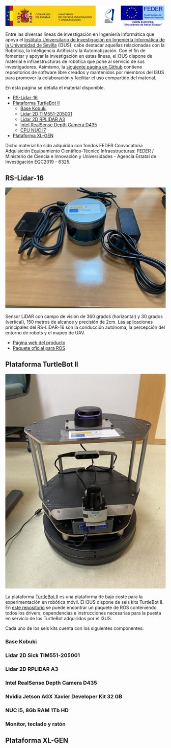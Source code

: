 ![logo](images/logo.png)

Entre las diversas líneas de investigación en Ingeniería Informática que apoya el [Instituto Universitario de Investigación en Ingeniería Informática de la Universidad de Sevilla](https://i3us.us.es/) (I3US), cabe destacar aquellas relacionadas con la Robótica, la Inteligencia Artificial y la Automatización. Con el fin de fomentar y apoyar la investigación en estas líneas, el I3US dispone de material e infraestructuras de robótica que pone al servicio de sus investigadores. Asimismo, la [siguiente página en Github](https://github.com/robotics-i3us) contiene repositorios de software libre creados y mantenidos por miembros del I3US para promover la colaboración y facilitar el uso compartido del material.

En esta página se detalla el material disponible.

- [RS-Lidar-16](#rs-lidar-16)
- [Plataforma TurtleBot II](#plataforma-turtlebot-ii)
  * [Base Kobuki](#base-kobuki)
  * [Lidar 2D TIM551-205001](#lidar-2d-tim551-205001)
  * [Lidar 2D RPLIDAR A3](#lidar-2d-rplidar-a3)
  * [Intel RealSense Depth Camera D435](#intel-realsense-depth-camera-d435)
  * [CPU NUC i7](#cpu-nuc-i7)
- [Plataforma XL-GEN](#plataforma-xl-gen)

Dicho material ha sido adquirido con fondos FEDER Convocatoria Adquisición Equipamiento Científico-Técnico Infraestructuras: FEDER / Ministerio de Ciencia e Innovación y Universidades - Agencia Estatal de Investigación EQC2019 - 6325.

## RS-Lidar-16

![rslidar](images/rslidar16.jpeg)

Sensor LiDAR con campo de visión de 360 grados (horizontal) y 30 grados (vertical), 150 metros de alcance y precisión de 2cm. Las aplicaciones principales del RS-LiDAR-16 son la conducción autónoma, la percepción del entorno de robots y el mapeo de UAV.

* [Página web del producto](https://www.roscomponents.com/es/lidar-escaner-laser/251-rs-lidar-16.html)
* [Paquete oficial para ROS](https://github.com/RoboSense-LiDAR/rslidar_sdk)  

## Plataforma TurtleBot II

![turtlebot](images/turtlebot.jpeg)

La plataforma [TurtleBot II](https://www.turtlebot.com/turtlebot2/) es una plataforma de bajo coste para la experimentación en robótica móvil. El I3US dispone de seis kits TurtleBot II. En [este repositorio](https://github.com/robotics-i3us/turtle-i3us) se puede encontrar un paquete de ROS conteniendo todos los drivers, dependencias e instrucciones necesarias para la puesta en servicio de los TurtleBot adquiridos por el I3US.

Cada uno de los seis kits cuenta con los siguientes componentes:

### Base Kobuki

### Lidar 2D Sick TIM551-205001

### Lidar 2D RPLIDAR A3

### Intel RealSense Depth Camera D435

### Nvidia Jetson AGX Xavier Developer Kit 32 GB

### NUC i5, 8Gb RAM 1Tb HD

### Monitor, teclado y ratón 


## Plataforma XL-GEN



